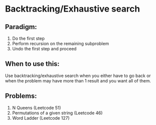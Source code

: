
# Backtracking/Exhaustive search


## Paradigm:

1. Do the first step
2. Perform recursion on the remaining subproblem
3. Undo the first step and proceed

## When to use this:

Use backtracking/exhaustive search when you either have to go back or when the problem may have more than 1 result and you want all of them.

## Problems:

1. N Queens (Leetcode 51)
2. Permutations of a given string (Leetcode 46)
3. Word Ladder (Leetcode 127)
